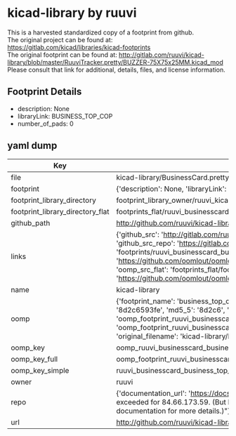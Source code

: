 # kicad-library by ruuvi  
This is a harvested standardized copy of a footprint from github.  
The original project can be found at:  
https://gitlab.com/kicad/libraries/kicad-footprints  
The original footprint can be found at:
http://gitlab.com/ruuvi/kicad-library/blob/master/RuuviTracker.pretty/BUZZER-75X75x25MM.kicad_mod
Please consult that link for additional, details, files, and license information.  
## Footprint Details
* description: None  
* libraryLink: BUSINESS_TOP_COP  
* number_of_pads: 0  
## yaml dump  
| Key | Value |  
| --- | --- |  
| file | kicad-library/BusinessCard.pretty/BUSINESS_TOP_COP.kicad_mod |  
| footprint | {'description': None, 'libraryLink': 'BUSINESS_TOP_COP', 'number_of_pads': 0} |  
| footprint_library_directory | footprint_library_owner/ruuvi_kicad-library |  
| footprint_library_directory_flat | footprints_flat/ruuvi_businesscard_business_top_cop/working |  
| github_path | http://github.com/ruuvi/kicad-library/blob/master/BusinessCard.pretty/BUSINESS_TOP_COP.kicad_mod |  
| links | {'github_src': 'http://gitlab.com/ruuvi/kicad-library/blob/master/RuuviTracker.pretty/BUZZER-75X75x25MM.kicad_mod', 'github_src_repo': 'https://gitlab.com/kicad/libraries/kicad-footprints', 'oomp_bot': 'footprints/ruuvi_businesscard_business_top_cop/working', 'oomp_bot_github': 'https://github.com/oomlout/oomlout_oomp_footprint_bot/tree/main/footprints/ruuvi_businesscard_business_top_cop/working', 'oomp_src_flat': 'footprints_flat/footprints_flat/ruuvi_businesscard_business_top_cop/working', 'oomp_src_flat_github': 'https://github.com/oomlout/oomlout_oomp_footprint_src/tree/main/footprints_flat/ruuvi_businesscard_business_top_cop/working'} |  
| name | kicad-library |  
| oomp | {'footprint_name': 'business_top_cop', 'library_name': 'businesscard', 'md5': '8d2c6593fe3da772e5d036cd4c998080', 'md5_10': '8d2c6593fe', 'md5_5': '8d2c6', 'md5_6': '8d2c65', 'oomp_key': 'oomp_ruuvi_businesscard_business_top_cop', 'oomp_key_extra': 'oomp_footprint_ruuvi_businesscard_business_top_cop', 'oomp_key_full': 'oomp_footprint_ruuvi_businesscard_business_top_cop_8d2c65', 'oomp_key_simple': 'ruuvi_businesscard_business_top_cop', 'original_filename': 'kicad-library/BusinessCard.pretty/BUSINESS_TOP_COP.kicad_mod', 'owner_name': 'ruuvi'} |  
| oomp_key | oomp_ruuvi_businesscard_business_top_cop |  
| oomp_key_full | oomp_footprint_ruuvi_businesscard_business_top_cop |  
| oomp_key_simple | ruuvi_businesscard_business_top_cop |  
| owner | ruuvi |  
| repo | {'documentation_url': 'https://docs.github.com/rest/overview/resources-in-the-rest-api#rate-limiting', 'message': "API rate limit exceeded for 84.66.173.59. (But here's the good news: Authenticated requests get a higher rate limit. Check out the documentation for more details.)"} |  
| url | http://github.com/ruuvi/kicad-library |  

